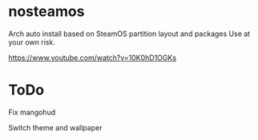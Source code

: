 # nosteamos
Arch auto install based on SteamOS partition layout and packages  Use at your own risk. 

https://www.youtube.com/watch?v=10K0hD1OGKs
# ToDo
Fix mangohud

Switch theme and wallpaper
